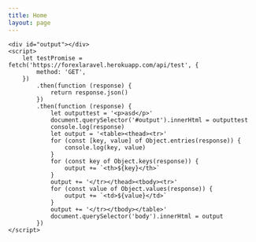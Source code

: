 ```yaml
---
title: Home
layout: page
---
```

    <div id="output"></div>
    <script>
        let testPromise = fetch('https://forexlaravel.herokuapp.com/api/test', {
            method: 'GET',            
        })
            .then(function (response) {
                return response.json()
            })
            .then(function (response) {
                let outputtest = '<p>asd</p>'
                document.querySelector('#output').innerHtml = outputtest
                console.log(response)
                let output = '<table><thead><tr>'
                for (const [key, value] of Object.entries(response)) {
                    console.log(key, value)
                }
                for (const key of Object.keys(response)) {
                    output += `<th>${key}</th>`
                }
                output += '</tr></thead><tbody><tr>'
                for (const value of Object.values(response)) {
                    output += `<td>${value}</td>`
                }
                output += '</tr></tbody></table>'
                document.querySelector('body').innerHtml = output
            })
    </script>

